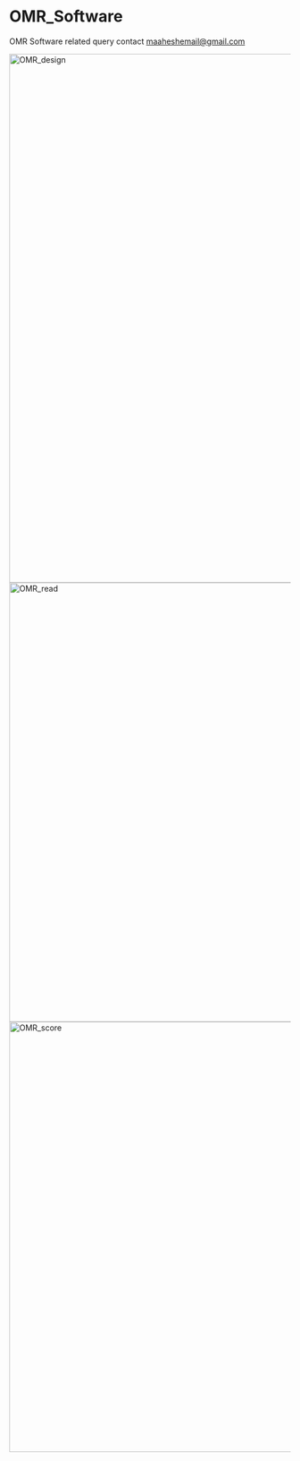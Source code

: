# OMR_Software
OMR Software related query contact maaheshemail@gmail.com


<img width="1447" height="945" alt="OMR_design" src="https://github.com/user-attachments/assets/280edf5e-35a0-415b-a4b1-5b690189d13b" />
<img width="1387" height="785" alt="OMR_read" src="https://github.com/user-attachments/assets/5c3ca6cd-c8c1-4305-b556-a26d0ef177c7" />
<img width="1364" height="769" alt="OMR_score" src="https://github.com/user-attachments/assets/e81b2b1b-3700-474d-87ab-aad7bb1e768b" />


